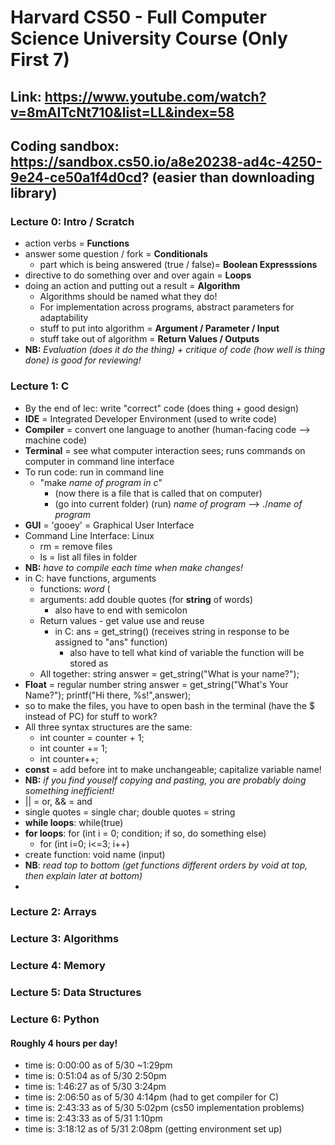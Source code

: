 # Harvard CS50 - Full Computer Science University Course (Only First 7)
## Link: https://www.youtube.com/watch?v=8mAITcNt710&list=LL&index=58
## Coding sandbox: https://sandbox.cs50.io/a8e20238-ad4c-4250-9e24-ce50a1f4d0cd? (easier than downloading library)
### Lecture 0: Intro / Scratch
 * action verbs = **Functions**
 * answer some question / fork = **Conditionals**
     * part which is being answered (true / false)= **Boolean Expresssions**
 * directive to do something over and over again = **Loops**
 * doing an action and putting out a result = **Algorithm**
    * Algorithms should be named what they do! 
    * For implementation across programs, abstract parameters for adaptability
    * stuff to put into algorithm = **Argument / Parameter / Input**
    * stuff take out of algorithm = **Return Values / Outputs**
* **NB:** *Evaluation (does it do the thing) + critique of code (how well is thing done) is good for reviewing!*

### Lecture 1: C 
* By the end of lec: write "correct" code (does thing + good design)
* **IDE** = Integrated Developer Environment (used to write code)
* **Compiler** = convert one language to another (human-facing code --> machine code)
* **Terminal** = see what computer interaction sees; runs commands on computer in command line interface 
* To run code: run in command line
    * "make _name of program in c_"
        * (now there is a file that is called that on computer)
        * (go into current folder) (run) _name of program_ --> ./_name of program_
* **GUI** = 'gooey' = Graphical User Interface
* Command Line Interface: Linux
    * rm = remove files
    * ls = list all files in folder
* **NB:** *have to compile each time when make changes!*
* in C: have functions, arguments
    * functions: _word_ (
    * arguments: add double quotes (for **string** of words)
        * also have to end with semicolon
    * Return values - get value use and reuse
        * in C: ans = get_string() (receives string in response to be assigned to "ans" function)
            * also have to tell what kind of variable the function will be stored as
    * All together: string answer = get_string("What is your name?");
* **Float** = regular number
    string answer = get_string("What's Your Name?");
    printf("Hi there, %s!",answer);
* so to make the files, you have to open bash in the terminal (have the $ instead of PC) for stuff to work?
* All three syntax structures are the same: 
    * int counter = counter + 1;
    * int counter += 1;
    * int counter++;
* **const** = add before int to make unchangeable; capitalize variable name!
* **NB:** *if you find youself copying and pasting, you are probably doing something inefficient!*
* || = or, && = and
* single quotes = single char; double quotes = string
* **while loops**: while(true)
* **for loops**: for (int i = 0; condition; if so, do something else)
    * for (int i=0; i<=3; i++)
* create function: void name (input) 
* **NB**: *read top to bottom (get functions different orders by void at top, then explain later at bottom)*
* 


### Lecture 2: Arrays 
### Lecture 3: Algorithms 
### Lecture 4: Memory 
### Lecture 5: Data Structures
### Lecture 6: Python
#### Roughly 4 hours per day!
* time is:  0:00:00 as of 5/30 ~1:29pm
* time is:  0:51:04 as of 5/30 2:50pm
* time is:  1:46:27 as of 5/30 3:24pm 
* time is:  2:06:50 as of 5/30 4:14pm (had to get compiler for C)
* time is:  2:43:33 as of 5/30 5:02pm (cs50 implementation problems)
* time is:  2:43:33 as of 5/31 1:10pm
* time is:  3:18:12 as of 5/31 2:08pm (getting environment set up)

